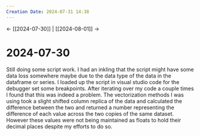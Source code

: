 ```yaml
---
Creation Date: 2024-07-31 14:38
---
```


<- [[2024-07-30]] | [[2024-08-01]]  ->

# 2024-07-30
Still doing some script work. I had an inkling that the script might have some data loss somewhere maybe due to the data type of the data in the dataframe or series. I loaded up the script in visual studio code for the debugger set some breakpoints. After iterating over my code a couple times I found that this was indeed a problem. The vectorization methods I was using took a slight shifted column replica of the data and calculated the difference between the two and returned a number representing the difference of each value across the two copies of the same dataset.  However these values were not being maintained as floats to hold their decimal places despite my efforts to do so. 